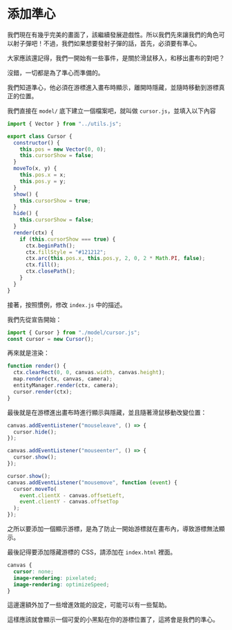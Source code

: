 
# 添加準心

我們現在有幾乎完美的畫面了，該繼續發展遊戲性。所以我們先來讓我們的角色可以射子彈吧！不過，我們如果想要發射子彈的話，首先，必須要有準心。

大家應該還記得，我們一開始有一些事件，是關於滑鼠移入，和移出畫布的對吧？

沒錯，一切都是為了準心而準備的。

我們知道準心，他必須在游標進入畫布時顯示，離開時隱藏，並隨時移動到游標真正的位置。

我們直接在 `model/` 底下建立一個檔案吧，就叫做 `cursor.js`，並填入以下內容

```js
import { Vector } from "../utils.js";

export class Cursor {
  constructor() {
    this.pos = new Vector(0, 0);
    this.cursorShow = false;
  }
  moveTo(x, y) {
    this.pos.x = x;
    this.pos.y = y;
  }
  show() {
    this.cursorShow = true;
  }
  hide() {
    this.cursorShow = false;
  }
  render(ctx) {
    if (this.cursorShow === true) {
      ctx.beginPath();
      ctx.fillStyle = "#121212";
      ctx.arc(this.pos.x, this.pos.y, 2, 0, 2 * Math.PI, false);
      ctx.fill();
      ctx.closePath();
    }
  }
}
```

接著，按照慣例，修改 `index.js` 中的描述。

我們先從宣告開始：

```js
import { Cursor } from "./model/cursor.js";
const cursor = new Cursor();
```

再來就是渲染：

```js
function render() {
  ctx.clearRect(0, 0, canvas.width, canvas.height);
  map.render(ctx, canvas, camera);
  entityManager.render(ctx, camera);
  cursor.render(ctx);
}
```

最後就是在游標進出畫布時進行顯示與隱藏，並且隨著滑鼠移動改變位置：

```js
canvas.addEventListener("mouseleave", () => {
  cursor.hide();
});

canvas.addEventListener("mouseenter", () => {
  cursor.show();
});

cursor.show();
canvas.addEventListener("mousemove", function (event) {
  cursor.moveTo(
    event.clientX - canvas.offsetLeft,
    event.clientY - canvas.offsetTop
  );
});
```

之所以要添加一個顯示游標，是為了防止一開始游標就在畫布內，導致游標無法顯示。

最後記得要添加隱藏游標的 CSS，請添加在 `index.html` 裡面。

```css
canvas {
  cursor: none;
  image-rendering: pixelated;
  image-rendering: optimizeSpeed;
}
```

這邊還額外加了一些增進效能的設定，可能可以有一些幫助。

這樣應該就會顯示一個可愛的小黑點在你的游標位置了，這將會是我們的準心。
